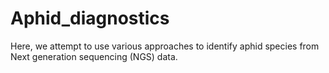 # Aphid_diagnostics

Here, we attempt to use various approaches to identify aphid species from Next generation sequencing (NGS) data. 
